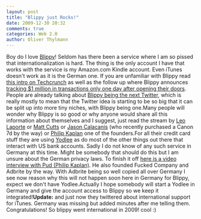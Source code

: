 ```yaml
---
layout: post
title: "Blippy just Rocks!"
date: 2009-12-30 20:32
comments: true
categories: Web 2.0
author: Oliver Thylmann
---
```







Boy do I love [Blippy](http://blippy.com/)! Seldom has there been a service where I am so pissed that internationalization is hard. The thing is the only account I have that works with the service is my Amazon.com Kindle account. Even iTunes doesn't work as it is the German one. If you are unfamiliar with Blippy read [this intro on Techcrunch](http://www.techcrunch.com/2009/12/22/blippy-invites/) as well as the follow up where Blippy announces [tracking $1 million in transactions only one day after opening their doors](http://www.techcrunch.com/2009/12/23/blippy-1-million/). People are already talking about [Blippy being the next Twitter](http://robbrown.posterous.com/blippy-is-this-the-evolution-of-twitter), which is really mostly to mean that the Twitter idea is starting to be so big that it can be split up into more tiny niches, with Blippy being one.Many people will wonder why Blippy is so good or why anyone would share all this information about themselves and I suggest, just read the stream by [Leo Laporte](http://blippy.com/leolaporte) or [Matt Cutts](http://blippy.com/matt) or [Jason Calacanis](http://blippy.com/jason) (who recently purchased a Canon 7d by the way) or [Philip Kaplan](http://blippy.com/pud) one of the founders.For all their credit card stuff they are using [Yodlee](http://yodlee.com/) as do most of the other things out there that interact with US bank accounts. Sadly I do not know of any such service in Germany at this time. Might be somebody that should do this but I am unsure about the German privacy laws. To finish it off [here is a video interview with Pud (Philip Kaplan)](http://kara.allthingsd.com/20091223/philip-pud-kaplan-talks-about-blippy-the-twitter-of/). He also founded Fucked Company and Adbrite by the way. With Adbrite being so well copied all over Germany I see now reason why this will not happen soon here in Germany for Blippy, expect we don't have Yodlee.Actually I hope somebody will start a Yodlee in Germany and give the account access to Blippy so we keep it integrated!**Update:** and just now they twittered about international support for iTunes. Germany was missing but added minutes after me telling them. Congratulations! So blippy went international in 2009! cool :) 

